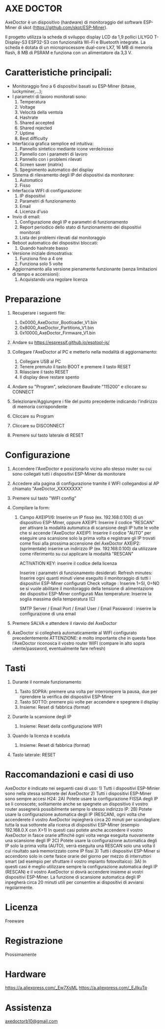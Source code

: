 # AXE DOCTOR

AxeDoctor è un dispositivo (hardware) di monitoraggio del software ESP-Miner di skot
(https://github.com/skot/ESP-Miner).

Il progetto utilizza la scheda di sviluppo display LCD da 1,9 pollici LILYGO T-Display-S3 ESP32-S3 
con funzionalità Wi-Fi e Bluetooth integrate. La scheda è dotata di un microprocessore dual-core LX7, 
16 MB di memoria flash, 8 MB di PSRAM e funziona con un alimentatore da 3,3 V.

# Caratteristiche principali:

* Monitoraggio fino a 6 dispositivi basati su ESP-Miner (bitaxe, luckyminer,...);
* I parametri di lavoro monitorati sono:
	1) Temperatura
	2) Voltage
	3) Velocità della ventola
	4) Hashrate
	5) Shared accepted
	6) Shared rejected
	7) Uptime
	8) Best difficulty
* Interfaccia grafica semplice ed intuitiva:
	1) Pannello sintetico mediante icone verde/rosso
	2) Pannello con i parametri di lavoro
	3) Pannello con i problemi rilevati
	4) Screen saver (matrix)
	5) Spegnimento automatico del display
* Sistema di rilevamento degli IP dei dispositivi da monitorare:
	1) Automatico
	2) Fisso
* Interfaccia WIFI di configurazione:
	1) IP dispositivi
	2) Parametri di funzionamento
	3) Email
	4) Licenza d'uso
* Invio di email:
	1) Configurazione degli IP e parametri di funzionamento
	2) Report periodico dello stato di funzionamento dei dispositivi monitorati
	3) Lista dei problemi rilevati dal monitoraggio
* Reboot automatico dei dispositivi bloccati:
	1) Quando hashrate basso
* Versione iniziale dimostrativa:
	1) Funziona fino a 4 ore
	2) Funziona solo 5 volte
* Aggiornamento alla versione pienamente funzionante (senza limitazioni di tempo e accensioni):
	1) Acquistando una regolare licenza


# Preparazione

1) Recuperare i seguenti file:
	
	1) 0x0000_AxeDoctor_Bootloader_V1.bin
	2) 0x8000_AxeDoctor_Partitions_V1.bin
	3) 0x10000_AxeDoctor_Firmware_V1.bin
	
2) Andare su https://espressif.github.io/esptool-js/

3) Collegare l'AxeDoctor al PC e metterlo nella modalità di aggiornamento:
	1) Collegare USB al PC
	2) Tenere premuto il tasto BOOT e premere il tasto RESET
	3) Rilasciare il tasto RESET
	4) Il display deve restare spento
4) Andare su "Program", selezionare Baudrate "115200" e cliccare su CONNECT
5) Selezionare/Aggiungere i file del punto precedente indicando l'indirizzo di memoria corrispondente
6) Cliccare su Program
5) Cliccare su DISCONNECT
6) Premere sul tasto laterale di RESET


# Configurazione

1) Accendere l'AxeDoctor e posizionarlo vicino allo stesso router su cui sono collegati tutti i
   dispositivi ESP-Miner da monitorare
2) Accedere alla pagina di configurazione tramite il WIFI collegandosi al AP chiamato "AxeDoctor_XXXXXXXX"
3) Premere sul tasto "WIFI config"
4) Compilare la form:

	1) Campo AXEIP1/6: Inserire un IP fisso (ex. 192.168.0.100) di un dispositivo ESP-Miner, oppure
		 AXEIP1: Inserire il codice "RESCAN" per attivare la modalità automatica di scansione degli IP
			 tutte le volte che si accende l'AxeDoctor
		 AXEIP1: Inserire il codice "AUTO" per eseguire una scansione solo la prima volta e registrare
			 gli IP trovati come fissi alla prossima accensione del AxeDoctor
		 AXEIP2: (sprimentale) inserire un indirizzo IP (ex. 192.168.0.100) da utilizzare come riferimento su cui
			 applicare la modalità "RESCAN"

		 ACTIVATION KEY: inserire il codice della licenza

		 Inserire i parametri di funzionamento desiderati:
		 	Refresh minutes: Inserire ogni quanti minuti viene eseguito il monitoraggio di tutti i
					 dispositivi ESP-Miner configurati
			Check voltage  : Inserire 1=SI, 0=NO se si vuole abilitare il monitoraggio della tensione
					 di alimentazione dei dispositivi ESP-Miner configurati
			Max temperature: Inserire la soglia massima della temperatura (C)

		 SMTP Server / Email Port / Email User / Email Password : inserire la configurazione di una email

5) Premere SALVA e attendere il riavvio del AxeDoctor
6) AxeDoctor si collegherà automaticamente al WIFI configurato precedentemente
   ATTENZIONE: è molto importante che in questa fase l'AxeDoctor riconosca il vostro router WIFI
   (compare in alto sopra utente/password, eventualmente fare refresh)


# Tasti

1) Durante il normale funzionamento
	1) Tasto SOPRA: premere una volta per interrompere la pausa, due per riprendere la verifica dei dispositivi ESP-Miner
	2) Tasto SOTTO: premere più volte per accendere e spegnere il display
	3) Insieme: Reset di fabbrica (format)

2) Durante la scansione degli IP
	1) Insieme: Reset della configurazione WIFI

3) Quando la licenza è scaduta
	1) Insieme: Reset di fabbrica (format)

4) Tasto laterale: RESET

# Raccomandazioni e casi di uso

AxeDoctor è indicato nei seguenti casi di uso:
	1) Tutti i dispositivi ESP-Minier sono nella stessa sottorete del AxeDoctor
	2) Tutti i dispositivi ESP-Miner sono sempre accesi H24:
		2A) Potete usare la configurazione FISSA degli IP se li conoscete;
		    solitamente anche se spegnete un dispositivo il vostro router
		    assegnerà possibilmente sempre lo stesso indirizzo IP.
		2B) Potete usare la configurazione automatica degli IP (RESCAN), ogni volta
		    che accenderete il vostro AxeDoctor inpiegherà circa 20 minuti
		    per scandagliare tutta la sua sottorete alla ricerca di 
		    dispositivi ESP-Miner (esempio 192.168.0.X con X>1)
 		    In questi casi potete anche accendere il vostro AxeDoctor in fasce orarie
		    affinchè ogni volta venga eseguita nuovamente una scansione degli IP
		2C) Potete usare la configurazione automatica degli IP solo la prima volta (AUTO),
  		    verrà eseguita una RESCAN solo una volta il cui risultato sarà
		    memorizzato come IP fissi
	3) Tutti i dispositivi ESP-Miner si accendono solo in certe fasce orarie
	   del giorno per mezzo di interruttori smart (ad esempio per sfruttare il
	   vostro impianto fotovoltaico):
		3A) In questi casi è meglio utilizzare sempre la configurazione
		    automatica degli IP (RESCAN) e il vostro AxeDoctor si dovrà accendere
		    insieme ai vostri dispositivi ESP-Miner. La funzione di scansione
		    automatica degli IP inpegherà circa 20 minuti utili per consentire
		    ai dispositivi di avviarsi regolarmente.


# Licenza
Freeware 

# Registrazione 
Prossimamente

# Hardware
https://a.aliexpress.com/_Ew7XsML https://a.aliexpress.com/_EJlkuTp

# Assistenza
axedoctorb10@gmail.com
